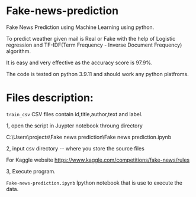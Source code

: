 # Fake-news-prediction

Fake News Prediction using Machine Learning using python.

To predict weather given mail is Real or Fake with the help of Logistic regression and TF-IDF(Term Frequency - Inverse Document Frequency) algorithm.

It is easy and very effective as the accuracy score is 97.9%.

The code is tested on python 3.9.11 and should work any python platfroms.

# Files description:

`train_csv` CSV files contain id,title,author,text and label.

1, open the script in Juypter notebook throung directory

C:\Users\projects\Fake news prediction\Fake news prediction.ipynb

2, input csv directory -- where you store the source files

For Kaggle website https://www.kaggle.com/competitions/fake-news/rules

3, Execute program.

`Fake-news-prediction.ipynb` Ipython notebook that is use to execute the data.

